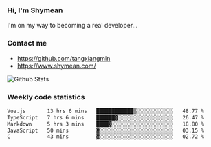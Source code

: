### Hi, I'm Shymean

I'm on my way to becoming a real developer...

### Contact me

- <https://github.com/tangxiangmin>
- <https://www.shymean.com/>

![Github Stats](https://github-readme-stats.vercel.app/api?username=tangxiangmin&show_icons=true&theme=dark)


###  Weekly code statistics

<!--START_SECTION:waka-->

```txt
Vue.js       13 hrs 6 mins   ████████████▒░░░░░░░░░░░░   48.77 %
TypeScript   7 hrs 6 mins    ██████▓░░░░░░░░░░░░░░░░░░   26.47 %
Markdown     5 hrs 3 mins    ████▓░░░░░░░░░░░░░░░░░░░░   18.80 %
JavaScript   50 mins         ▓░░░░░░░░░░░░░░░░░░░░░░░░   03.15 %
C            43 mins         ▓░░░░░░░░░░░░░░░░░░░░░░░░   02.72 %
```

<!--END_SECTION:waka-->